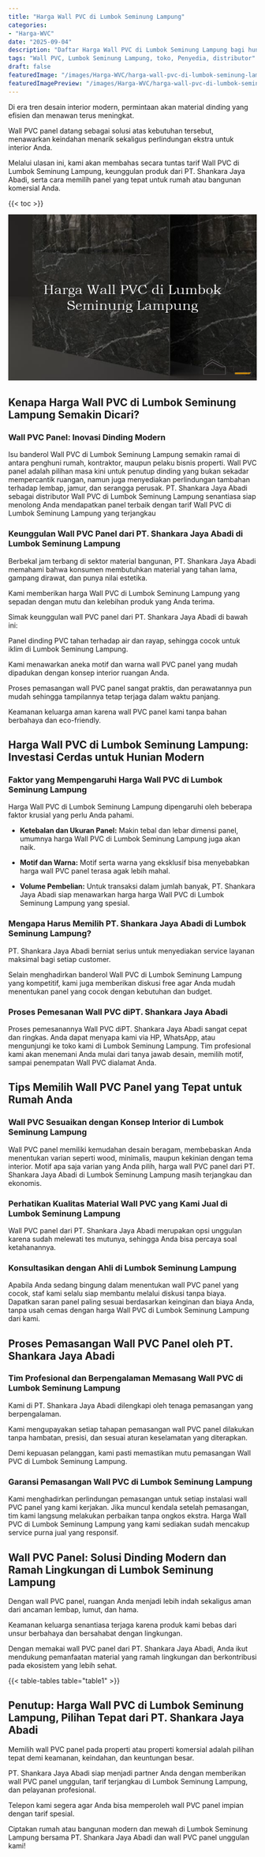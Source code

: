 ```yaml
---
title: "Harga Wall PVC di Lumbok Seminung Lampung"
categories:
- "Harga-WVC"
date: "2025-09-04"
description: "Daftar Harga Wall PVC di Lumbok Seminung Lampung bagi hunian, office, serta gerai. Material berkualitas, variasi motif, pilihan warna modern, beserta servis penempatan ditangani oleh tenaga ahli profesional dan kepastian resmi!|Layanan penyediaan Wall PVC di Lumbok Seminung Lampung bagi keperluan tempat tinggal, perkantoran, atau gerai, beserta material terbaik dan penempatan oleh teknisi ahli serta kepastian resmi.|Pilihan Wall PVC di Lumbok Seminung Lampung yang terbukti bagi tempat tinggal, perkantoran, dan toko, dengan material terbaik dan instalasi oleh tenaga ahli profesional dan kepastian resmi.|Distribusi Wall PVC di Lumbok Seminung Lampung untuk rumah, perkantoran, serta gerai, dengan panel berkualitas dan penempatan oleh teknisi berpengalaman, lengkap beserta jaminan resmi.}"
tags: "Wall PVC, Lumbok Seminung Lampung, toko, Penyedia, distributor"
draft: false
featuredImage: "/images/Harga-WVC/harga-wall-pvc-di-lumbok-seminung-lampung.png"
featuredImagePreview: "/images/Harga-WVC/harga-wall-pvc-di-lumbok-seminung-lampung.png"
---
```


Di era tren desain interior modern, permintaan akan material dinding yang efisien dan menawan terus meningkat.

Wall PVC panel datang sebagai solusi atas kebutuhan tersebut, menawarkan keindahan menarik sekaligus perlindungan ekstra untuk interior Anda.

Melalui ulasan ini, kami akan membahas secara tuntas tarif Wall PVC di Lumbok Seminung Lampung, keunggulan produk dari PT. Shankara Jaya Abadi, serta cara memilih panel yang tepat untuk rumah atau bangunan komersial Anda.

{{< toc >}}

![Harga Wall PVC di Lumbok Seminung Lampung](/images/Harga-WVC/Harga-Wall-PVC-di-Lumbok-Seminung-Lampung.png)

## Kenapa Harga Wall PVC di Lumbok Seminung Lampung Semakin Dicari?

### Wall PVC Panel: Inovasi Dinding Modern

Isu banderol Wall PVC di Lumbok Seminung Lampung semakin ramai di antara penghuni rumah, kontraktor, maupun pelaku bisnis properti. Wall PVC panel adalah pilihan masa kini untuk penutup dinding yang bukan sekadar mempercantik ruangan, namun juga menyediakan perlindungan tambahan terhadap lembap, jamur, dan serangga perusak. PT. Shankara Jaya Abadi sebagai distributor Wall PVC di Lumbok Seminung Lampung senantiasa siap menolong Anda mendapatkan panel terbaik dengan tarif Wall PVC di Lumbok Seminung Lampung yang terjangkau

### Keunggulan Wall PVC Panel dari PT. Shankara Jaya Abadi di Lumbok Seminung Lampung

Berbekal jam terbang di sektor material bangunan, PT. Shankara Jaya Abadi memahami bahwa konsumen membutuhkan material yang tahan lama, gampang dirawat, dan punya nilai estetika.

Kami memberikan harga Wall PVC di Lumbok Seminung Lampung yang sepadan dengan mutu dan kelebihan produk yang Anda terima.

Simak keunggulan wall PVC panel dari PT. Shankara Jaya Abadi di bawah ini:

Panel dinding PVC tahan terhadap air dan rayap, sehingga cocok untuk iklim di Lumbok Seminung Lampung.

Kami menawarkan aneka motif dan warna wall PVC panel yang mudah dipadukan dengan konsep interior ruangan Anda.

Proses pemasangan wall PVC panel sangat praktis, dan perawatannya pun mudah sehingga tampilannya tetap terjaga dalam waktu panjang.

Keamanan keluarga aman karena wall PVC panel kami tanpa bahan berbahaya dan eco-friendly.

## Harga Wall PVC di Lumbok Seminung Lampung: Investasi Cerdas untuk Hunian Modern

### Faktor yang Mempengaruhi Harga Wall PVC di Lumbok Seminung Lampung

Harga Wall PVC di Lumbok Seminung Lampung dipengaruhi oleh beberapa faktor krusial yang perlu Anda pahami.

- **Ketebalan dan Ukuran Panel:** Makin tebal dan lebar dimensi panel, umumnya harga Wall PVC di Lumbok Seminung Lampung juga akan naik.

- **Motif dan Warna:** Motif serta warna yang eksklusif bisa menyebabkan harga wall PVC panel terasa agak lebih mahal.

- **Volume Pembelian:** Untuk transaksi dalam jumlah banyak, PT. Shankara Jaya Abadi siap menawarkan harga harga Wall PVC di Lumbok Seminung Lampung yang spesial.

### Mengapa Harus Memilih PT. Shankara Jaya Abadi di Lumbok Seminung Lampung?

PT. Shankara Jaya Abadi berniat serius untuk menyediakan service layanan maksimal bagi setiap customer.

Selain menghadirkan banderol Wall PVC di Lumbok Seminung Lampung yang kompetitif, kami juga memberikan diskusi free agar Anda mudah menentukan panel yang cocok dengan kebutuhan dan budget.

### Proses Pemesanan Wall PVC diPT. Shankara Jaya Abadi

Proses pemesanannya Wall PVC diPT. Shankara Jaya Abadi sangat cepat dan ringkas. Anda dapat menyapa kami via HP, WhatsApp, atau mengunjungi ke toko kami di Lumbok Seminung Lampung. Tim profesional kami akan menemani Anda mulai dari tanya jawab desain, memilih motif, sampai penempatan Wall PVC dialamat Anda.

## Tips Memilih Wall PVC Panel yang Tepat untuk Rumah Anda

### Wall PVC Sesuaikan dengan Konsep Interior di Lumbok Seminung Lampung

Wall PVC panel memiliki kemudahan desain beragam, membebaskan Anda menentukan varian seperti wood, minimalis, maupun kekinian dengan tema interior. Motif apa saja varian yang Anda pilih, harga wall PVC panel dari PT. Shankara Jaya Abadi di Lumbok Seminung Lampung masih terjangkau dan ekonomis.

### Perhatikan Kualitas Material Wall PVC yang Kami Jual di Lumbok Seminung Lampung

Wall PVC panel dari PT. Shankara Jaya Abadi merupakan opsi unggulan karena sudah melewati tes mutunya, sehingga Anda bisa percaya soal ketahanannya.

### Konsultasikan dengan Ahli di Lumbok Seminung Lampung

Apabila Anda sedang bingung dalam menentukan wall PVC panel yang cocok, staf kami selalu siap membantu melalui diskusi tanpa biaya. Dapatkan saran panel paling sesuai berdasarkan keinginan dan biaya Anda, tanpa usah cemas dengan harga Wall PVC di Lumbok Seminung Lampung dari kami.

## Proses Pemasangan Wall PVC Panel oleh PT. Shankara Jaya Abadi

### Tim Profesional dan Berpengalaman Memasang Wall PVC di Lumbok Seminung Lampung

Kami di PT. Shankara Jaya Abadi dilengkapi oleh tenaga pemasangan yang berpengalaman.

Kami mengupayakan setiap tahapan pemasangan wall PVC panel dilakukan tanpa hambatan, presisi, dan sesuai aturan keselamatan yang diterapkan.

Demi kepuasan pelanggan, kami pasti memastikan mutu pemasangan Wall PVC di Lumbok Seminung Lampung.

### Garansi Pemasangan Wall PVC di Lumbok Seminung Lampung

Kami menghadirkan perlindungan pemasangan untuk setiap instalasi wall PVC panel yang kami kerjakan. Jika muncul kendala setelah pemasangan, tim kami langsung melakukan perbaikan tanpa ongkos ekstra. Harga Wall PVC di Lumbok Seminung Lampung yang kami sediakan sudah mencakup service purna jual yang responsif.

## Wall PVC Panel: Solusi Dinding Modern dan Ramah Lingkungan di Lumbok Seminung Lampung

Dengan wall PVC panel, ruangan Anda menjadi lebih indah sekaligus aman dari ancaman lembap, lumut, dan hama.

Keamanan keluarga senantiasa terjaga karena produk kami bebas dari unsur berbahaya dan bersahabat dengan lingkungan.

Dengan memakai wall PVC panel dari PT. Shankara Jaya Abadi, Anda ikut mendukung pemanfaatan material yang ramah lingkungan dan berkontribusi pada ekosistem yang lebih sehat.

{{< table-tables table="table1" >}}

## Penutup: Harga Wall PVC di Lumbok Seminung Lampung, Pilihan Tepat dari PT. Shankara Jaya Abadi

Memilih wall PVC panel pada properti atau properti komersial adalah pilihan tepat demi keamanan, keindahan, dan keuntungan besar.

PT. Shankara Jaya Abadi siap menjadi partner Anda dengan memberikan wall PVC panel unggulan, tarif terjangkau di Lumbok Seminung Lampung, dan pelayanan profesional.

Telepon kami segera agar Anda bisa memperoleh wall PVC panel impian dengan tarif spesial.

Ciptakan rumah atau bangunan modern dan mewah di Lumbok Seminung Lampung bersama PT. Shankara Jaya Abadi dan wall PVC panel unggulan kami!
